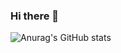 ### Hi there 👋
![Anurag's GitHub stats](https://github-readme-stats.vercel.app/api?username=costia123&show_icons=true&theme=synthwave)

<!--
**costia123/costia123** is a ✨ _special_ ✨ repository because its `README.md` (this file) appears on your GitHub profile.
https://github-readme-stats.vercel.app/api?username=costia123
Here are some ideas to get you started:

- 🔭 I’m currently working on ...
- 🌱 I’m currently learning ...
- 👯 I’m looking to collaborate on ...
- 🤔 I’m looking for help with ...
- 💬 Ask me about ...
- 📫 How to reach me: ...
- 😄 Pronouns: ...
- ⚡ Fun fact: ...
-->
